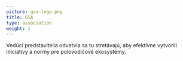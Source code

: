 ```yaml
---
picture: gsa-logo.png
title: GSA
type: association
weight: 1
---
```


Vedúci predstavitelia odvetvia sa tu stretávajú, aby efektívne vytvorili iniciatívy a normy pre polovodičové ekosystémy.